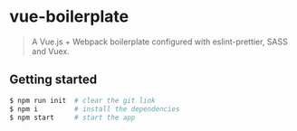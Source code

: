 # vue-boilerplate

> A Vue.js + Webpack boilerplate configured with eslint-prettier, SASS and Vuex.

## Getting started

``` bash
$ npm run init  # clear the git link
$ npm i         # install the dependencies
$ npm start     # start the app
```
